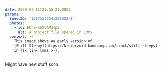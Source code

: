 ```yaml
---
date: 2020-02-11T20:55:21.000Z
params:
  tweetID: "1227335334259765248"
  photos:
    - id: EQhe-kSXUAM34p5
      alt: A project file opened in LMMS.
  context: >-
    This image shows an early version of
    [Still Sleepy](https://krobbizoid.bandcamp.com/track/still-sleepy) opened
    in {{< link lmms >}}.
---
```


Might have new stuff soon.
